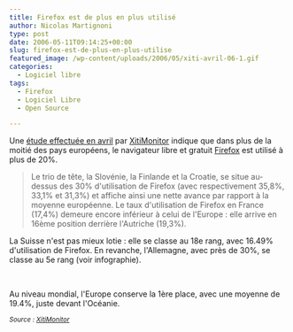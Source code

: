 ```yaml
---
title: Firefox est de plus en plus utilisé
author: Nicolas Martignoni
type: post
date: 2006-05-11T09:14:25+00:00
slug: firefox-est-de-plus-en-plus-utilise
featured_image: /wp-content/uploads/2006/05/xiti-avril-06-1.gif
categories:
  - Logiciel libre
tags:
  - Firefox
  - Logiciel Libre
  - Open Source

---
```

Une <a href="http://www.xitimonitor.com/etudes/equipement14.asp">étude effectuée en avril</a> par <a href="http://www.xitimonitor.com/">XitiMonitor</a> indique que dans plus de la moitié des pays européens, le navigateur libre et gratuit [Firefox][1] est utilisé à plus de 20%.

> Le trio de tête, la Slovénie, la Finlande et la Croatie, se situe au-dessus des 30% d'utilisation de Firefox (avec respectivement 35,8%, 33,1% et 31,3%) et affiche ainsi une nette avance par rapport à la moyenne européenne. Le taux d'utilisation de Firefox en France (17,4%) demeure encore inférieur à celui de l'Europe : elle arrive en 16ème position derrière l'Autriche (19,3%).

La Suisse n'est pas mieux lotie : elle se classe au 18e rang, avec 16.49% d'utilisation de Firefox. En revanche, l'Allemagne, avec près de 30%, se classe au 5e rang (voir infographie).

&nbsp;

<p style="text-align: left;">
  Au niveau mondial, l'Europe conserve la 1ère place, avec une moyenne de 19.4%, juste devant l'Océanie.
</p>

<p style="text-align: left;">
  <em><small>Source : <a href="http://www.xitimonitor.com/">XitiMonitor</a></small></em>
</p>

 [1]: http://www.mozilla-europe.org/fr/products/firefox/